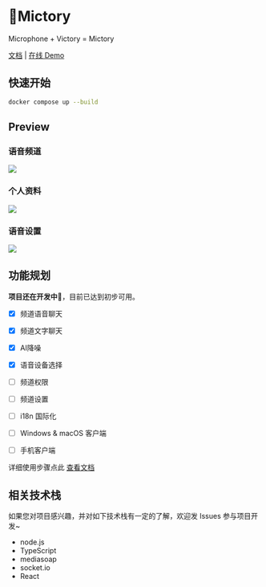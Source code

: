 # 🚧Mictory

Microphone + Victory = Mictory

[文档](https://smilecc.github.io/mictory/) | [在线 Demo](https://mictory.smilec.cc/)

## 快速开始

```bash
docker compose up --build
```

## Preview

### 语音频道

![](https://i.imgur.com/cPrJDg0.png)

### 个人资料

![](https://i.imgur.com/B37qat0.png)

### 语音设置

![](https://i.imgur.com/8kXjS7g.png)

## 功能规划

**项目还在开发中🚧**，目前已达到初步可用。

- [x] 频道语音聊天
- [x] 频道文字聊天
- [x] AI降噪
- [x] 语音设备选择
- [ ] 频道权限
- [ ] 频道设置
- [ ] i18n 国际化
- [ ] Windows & macOS 客户端
- [ ] 手机客户端


详细使用步骤点此 [查看文档](https://smilecc.github.io/mictory/)

## 相关技术栈

如果您对项目感兴趣，并对如下技术栈有一定的了解，欢迎发 Issues 参与项目开发~

- node.js
- TypeScript
- mediasoap
- socket.io
- React
